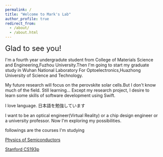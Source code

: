 ```yaml
---
permalink: /
title: "Welcome to Mark's Lab"
author_profile: true
redirect_from: 
  - /about/
  - /about.html
---
```

<span style="font-size: 24px;">Glad to see you!</span>

I'm a fourth year undergradute student from College of Materials Science and Engineering,Fuzhou University.<!-- (https://www.fzu.edu.cn) -->Then I'm going to start my graduate study in Wuhan National Laboratory For Optoelectronics,Huazhong University of Science and Technology.<!-- (https://www.hust.edu.cn) -->

My future research will focus on the perovskite solar cells.But I don't know much of the field. Still learning...
Except my research project, I desire to learn some skills of software development using Swift.

I love language. 日本語を勉強しています

I want to be an optical engineer(Virtual Reality) or a chip design engineer or a university professor. Now I'm exploring my possibilities.

followings are the courses I'm studying

[Physics of Semiconductors](https://www.bilibili.com/video/BV1fp4y1z7oF/?spm_id_from=333.788.videopod.episodes&vd_source=06b81024148c72a3449f77773c8792a9&p=5)

[Stanford CS193p](https://www.bilibili.com/video/BV19p4y1K7pf/?spm_id_from=333.999.0.0&vd_source=06b81024148c72a3449f77773c8792a9)

